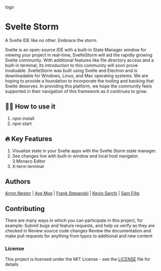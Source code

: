logo 

# Svelte Storm

A Svelte IDE like no other. Embrace the storm. 

Svelte is an open-source IDE with a built-in State Manager window for viewing your project in real-time, SvelteStorm will aid the rapidly growing Svelte community. With additional features like file directory access and a built-in terminal, its introduction to this community will soon prove invaluable. SvelteStorm was built using Svelte and Electron and is downloadable for Windows, Linux, and Mac operating systems. We are hoping to provide a foundation to incorporate the tooling and backing that Svelte deserves. In providing this platform, we hope the community feels supported in their navigation of this framework as it continues to grow.

## 👩‍💻 How to use it 

1. npm install
2. npm start

## 🔥 Key Features  
1. Visualize state in your Svelte apps with the Svelte Storm state manager.
2. See changes live with built-in window and local host navigator.
3.Monaco Editor
4. X-term terminal

## Authors

  [Arron Nestor](https://github.com/Nestar6) | [Aye Moe](https://github.com/ayemmoe) | 
  [Frank Stepanski](https://github.com/frankstepanski) | [Kevin Sarchi](https://github.com/Svrchi) |
  [Sam Filip](https://github.com/samfilip)

## Contributing
There are many ways in which you can participate in this project, for example:
Submit bugs and feature requests, and help us verify as they are checked in
Review source code changes
Review the documentation and make pull requests for anything from typos to additional and new content

### License
This project is licensed under the MIT License - see the [LICENSE](LICENSE) file for details
